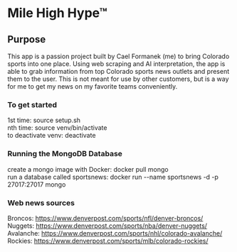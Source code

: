# Mile High Hype™

## Purpose
This app is a passion project built by Cael Formanek (me) to bring Colorado sports into one place. Using web scraping and AI interpretation, the app is able to grab information from top Colorado sports news outlets and present them to the user. This is not meant for use by other customers, but is a way for me to get my news on my favorite teams conveniently.

### To get started
1st time: source setup.sh <br>
nth time: source venv/bin/activate <br>
to deactivate venv: deactivate <br>

### Running the MongoDB Database
create a mongo image with Docker: docker pull mongo <br>
run a database called sportsnews: docker run --name sportsnews -d -p 27017:27017 mongo <br>


### Web news sources
Broncos: https://www.denverpost.com/sports/nfl/denver-broncos/ <br>
Nuggets: https://www.denverpost.com/sports/nba/denver-nuggets/ <br>
Avalanche: https://www.denverpost.com/sports/nhl/colorado-avalanche/ <br> 
Rockies: https://www.denverpost.com/sports/mlb/colorado-rockies/ <br>

